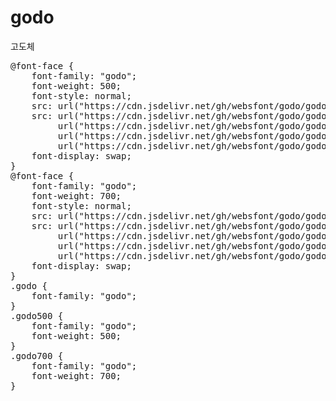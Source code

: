 # godo
고도체

<pre>
@font-face {
    font-family: "godo";
    font-weight: 500;
    font-style: normal;
    src: url("https://cdn.jsdelivr.net/gh/websfont/godo/godo-Medium.eot");
    src: url("https://cdn.jsdelivr.net/gh/websfont/godo/godo-Medium.eot?#iefix") format("embedded-opentype"),
         url("https://cdn.jsdelivr.net/gh/websfont/godo/godo-Medium.woff2") format("woff2"),
         url("https://cdn.jsdelivr.net/gh/websfont/godo/godo-Medium.woff") format("woff"),
         url("https://cdn.jsdelivr.net/gh/websfont/godo/godo-Medium.ttf") format("truetype");
    font-display: swap;
}
@font-face {
    font-family: "godo";
    font-weight: 700;
    font-style: normal;
    src: url("https://cdn.jsdelivr.net/gh/websfont/godo/godo-Bold.eot");
    src: url("https://cdn.jsdelivr.net/gh/websfont/godo/godo-Bold.eot?#iefix") format("embedded-opentype"),
         url("https://cdn.jsdelivr.net/gh/websfont/godo/godo-Bold.woff2") format("woff2"),
         url("https://cdn.jsdelivr.net/gh/websfont/godo/godo-Bold.woff") format("woff"),
         url("https://cdn.jsdelivr.net/gh/websfont/godo/godo-Bold.ttf") format("truetype");
    font-display: swap;
}
.godo {
    font-family: "godo";
}
.godo500 {
    font-family: "godo";
    font-weight: 500;
}
.godo700 {
    font-family: "godo";
    font-weight: 700;
}
</pre>
